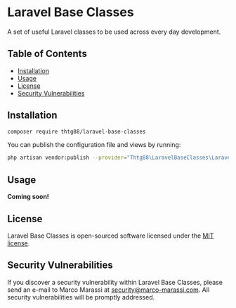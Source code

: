 # Laravel Base Classes

A set of useful Laravel classes to be used across every day development.

## Table of Contents

* [Installation](#installation)
* [Usage](#usage)
* [License](#license)
* [Security Vulnerabilities](#security-vulnerabilities)

## Installation

``` bash
composer require thtg88/laravel-base-classes
```

You can publish the configuration file and views by running:
```bash
php artisan vendor:publish --provider="Thtg88\LaravelBaseClasses\LaravelBaseClassesServiceProvider"
```

## Usage

**Coming soon!**

## License

Laravel Base Classes is open-sourced software licensed under the [MIT license](https://opensource.org/licenses/MIT).

## Security Vulnerabilities

If you discover a security vulnerability within Laravel Base Classes, please send an e-mail to Marco Marassi at security@marco-marassi.com. All security vulnerabilities will be promptly addressed.
